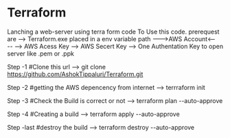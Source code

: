 # Terraform
Lanching a web-server using terra form code
To Use this code.
prerequest are
--> Terraform.exe
          placed in a env variable path
--->AWS Account<----
--> AWS Acess Key
--> AWS Secert Key
--> One Authentation Key to open server like .pem or .ppk

Step -1 #Clone this url -->
git clone https://github.com/AshokTippaluri/Terraform.git

Step -2 #getting the AWS depencency from internet --> 
terrraform init

Step -3 #Check the Build is correct or not --> 
terraform plan --auto-approve

Step -4 #Creating a build --> 
terraform apply --auto-approve

Step -last #destroy the build -->
terraform destroy --auto-approve


